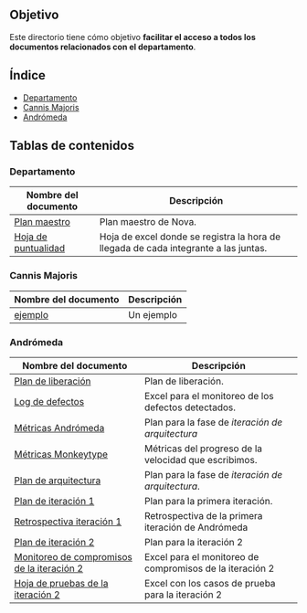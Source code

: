 ## Objetivo
Este directorio tiene cómo objetivo **facilitar el acceso a todos los documentos
relacionados con el departamento**.

## Índice
* [Departamento](#Depto)
* [Cannis Majoris](#CM)
* [Andrómeda](#AN)

## Tablas de contenidos

### <div id="Depto"></div>Departamento
| Nombre del documento             | Descripción                              |
| -------------------------------- | ---------------------------------------- |
| [Plan maestro](https://docs.google.com/spreadsheets/d/1_tEVZlBT36JiXt0Qq1hy3zojkzO2abnw79ju-6LbB4s/edit?usp=sharing) | Plan maestro de Nova. |
| [Hoja de puntualidad](https://docs.google.com/spreadsheets/d/1FvGz9Ncpo9nJJBli_HoE3SdM_V-6NslJ0DPnj84xclk/edit?usp=sharing) | Hoja de excel donde se registra la hora de llegada de cada integrante a las juntas.|

### <div id="CM"></div>Cannis Majoris
| Nombre del documento             | Descripción                              |
| -------------------------------- | ---------------------------------------- |
| [ejemplo]()                      | Un ejemplo |

### <div id="AN"></div>Andrómeda
| Nombre del documento             | Descripción                              |
| -------------------------------- | ---------------------------------------- |
| [Plan de liberación](https://online.officetimeline.com/app/#/file/06bd812b-3d96-402b-a723-b284a356fefb)| Plan de liberación.|
| [Log de defectos](https://docs.google.com/spreadsheets/d/1S_DcAeUMPY-U6sWN6xiNxTJHHUox39jeNhP0XrD8LjM/edit?usp=sharing)| Excel para el monitoreo de los defectos detectados. |
| [Métricas Andrómeda](https://docs.google.com/spreadsheets/d/1p7jjni0co6IECTxC1ZdccV9jmnQxoqOTV6jjng3B4EQ/edit?usp=sharing)| Plan para la fase de _iteración de arquitectura_ |
| [Métricas Monkeytype](https://docs.google.com/spreadsheets/d/1fopRleqoNj0ycrFNX2ky1P2KUAj3Z4Y-2Hguu5h7SXI/edit?usp=sharing) | Métricas del progreso de la velocidad que escribimos.|
| [Plan de arquitectura](https://docs.google.com/spreadsheets/d/1n1bSsnMBvcmrwVCx5_lMYrUAjiZRA5Rvymc4fCS6rbk/edit?usp=sharing)| Plan para la fase de _iteración de arquitectura_.|
| [Plan de iteración 1](https://online.officetimeline.com/app/#/file/06bd812b-3d96-402b-a723-b284a356fefb/gantt-view)| Plan para la primera iteración.|
| [Retrospectiva iteración 1](https://drive.google.com/drive/u/0/folders/1_rS9GS6UI2UFdUACZMX7jx-qm1XLri0O)| Retrospectiva de la primera iteración de Andrómeda|
| [Plan de iteración 2](https://docs.google.com/spreadsheets/d/1W-qiVNSDJKGu22URa-CLxCSo7kuZb9OPhoj6aPe4H80/edit?usp=sharing)| Plan para la iteración 2 |
| [Monitoreo de compromisos de la iteración 2](https://docs.google.com/spreadsheets/d/1SIWs0K2nQKeR2xVlz8w7h9_d2vGUB9TS8XKQbhZXC88/edit?usp=sharing) | Excel para el monitoreo de compromisos de la iteración 2 |
| [Hoja de pruebas de la iteración 2](https://docs.google.com/spreadsheets/d/1Tkbytq4iCU267aPgDj8ovtal7dWti_ZrTjLsHNSGnQU/edit?usp=sharing) | Excel con los casos de prueba para la iteración 2|
